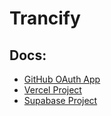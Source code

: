 # Trancify

## Docs:

- [GitHub OAuth App](https://github.com/settings/applications/2727649)
- [Vercel Project](https://vercel.com/jakub-jirous/trancify)
- [Supabase Project](https://supabase.com/dashboard/project/whwbcqgvfsecuejrnlhl)
